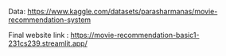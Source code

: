 Data: https://www.kaggle.com/datasets/parasharmanas/movie-recommendation-system

Final website link : https://movie-recommendation-basic1-231cs239.streamlit.app/
